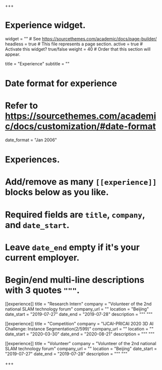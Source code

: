 +++
# Experience widget.
widget = ""  # See https://sourcethemes.com/academic/docs/page-builder/
headless = true  # This file represents a page section.
active = true  # Activate this widget? true/false
weight = 40  # Order that this section will appear.

title = "Experience"
subtitle = ""

# Date format for experience
#   Refer to https://sourcethemes.com/academic/docs/customization/#date-format
date_format = "Jan 2006"

# Experiences.
#   Add/remove as many `[[experience]]` blocks below as you like.
#   Required fields are `title`, `company`, and `date_start`.
#   Leave `date_end` empty if it's your current employer.
#   Begin/end multi-line descriptions with 3 quotes `"""`.

[[experience]]
  title = "Research Intern"
  company = "Volunteer of the 2nd national SLAM technology forum"
  company_url = ""
  location = "Beijing"
  date_start = "2019-07-27"
  date_end = "2019-07-28"
  description = """ """

[[experience]]
  title = "Competition"
  company = "IJCAI-PRICAI 2020 3D AI Challenge: Instance Segmentation(2/599)"
  company_url = ""
  location = ""
  date_start = "2020-03-30"
  date_end = "2020-08-21"
  description = """ """

[[experience]]
  title = "Volunteer"
  company = "Volunteer of the 2nd national SLAM technology forum"
  company_url = ""
  location = "Beijing"
  date_start = "2019-07-27"
  date_end = "2019-07-28"
  description = """ """

+++
